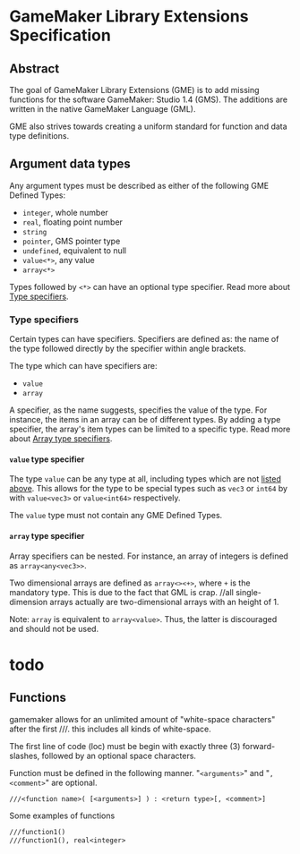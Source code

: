 # GameMaker Library Extensions Specification

## Abstract

The goal of GameMaker Library Extensions (GME) is to add missing functions for the software GameMaker: Studio 1.4 (GMS). The additions are written in the native GameMaker Language (GML).

GME also strives towards creating a uniform standard for function and data type definitions.

## Argument data types

Any argument types must be described as either of the following GME Defined Types:

* `integer`, whole number
* `real`, floating point number
* `string`
* `pointer`, GMS pointer type
* `undefined`, equivalent to null
* `value<*>`, any value
* `array<*>`

Types followed by `<*>` can have an optional type specifier. Read more about [Type specifiers](#type-specifiers).

### Type specifiers

Certain types can have specifiers. Specifiers are defined as: the name of the type followed directly by the specifier within angle brackets.

The type which can have specifiers are:

* `value`
* `array`

A specifier, as the name suggests, specifies the value of the type. For instance, the items in an array can be of different types. By adding a type specifier, the array's item types can be limited to a specific type. Read more about [Array type specifiers](#array-type-specifiers).

#### `value` type specifier

The type `value` can be any type at all, including types which are not [listed above](#argument-data-types). This allows for the type to be special types such as `vec3` or `int64` by with `value<vec3>` or `value<int64>` respectively.

The `value` type must not contain any GME Defined Types.

#### `array` type specifier

Array specifiers can be nested. For instance, an array of integers is defined as `array<any<vec3>>`.

Two dimensional arrays are defined as `array<><+>`, where `+` is the mandatory type. This is due to the fact that GML is crap. //all single-dimension arrays actually are two-dimensional arrays with an height of 1.

Note: `array` is equivalent to `array<value>`. Thus, the latter is discouraged and should not be used.


# todo

## Functions

gamemaker allows for an unlimited amount of "white-space characters" after the first ///. this includes all kinds of white-space.

The first line of code (loc) must be begin with exactly three (3) forward-slashes, followed by an optional space characters.

Function must be defined in the following manner. "`<arguments>`" and "`, <comment>`" are optional.

```txt
///<function name>( [<arguments>] ) : <return type>[, <comment>]
```

Some examples of functions

```txt
///function1()
///function1(), real<integer>
```